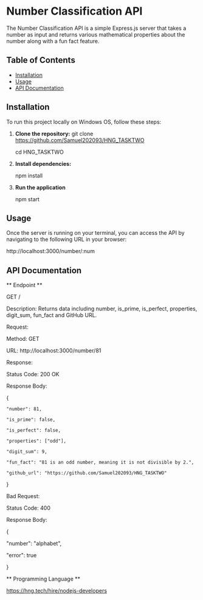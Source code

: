# Number Classification API

The Number Classification API is a simple Express.js server that takes a number as input and returns various mathematical properties about the number along with a fun fact feature.

## Table of Contents

- [Installation](#installation)
- [Usage](#usage)
- [API Documentation](#api-documentation)

## Installation

To run this project locally on Windows OS, follow these steps:

1. **Clone the repository:**
   git clone https://github.com/Samuel202093/HNG_TASKTWO
   
   cd HNG_TASKTWO

2.  **Install dependencies:**
   
    npm install

3. **Run the application**
   
   npm start

## Usage
Once the server is running on your terminal, you can access the API by navigating to the following URL in your browser:

http://localhost:3000/number/:num

## API Documentation 

  ** Endpoint **
  
   GET /

  Description: Returns data including number, is_prime, is_perfect, properties, digit_sum, fun_fact and GitHub URL.

Request:

   Method: GET
   
   URL: http://localhost:3000/number/81
  
Response:

 Status Code: 200 OK
 
Response Body:

{

    "number": 81,
    
    "is_prime": false,
    
    "is_perfect": false,
    
    "properties": ["odd"],
    
    "digit_sum": 9,
    
    "fun_fact": "81 is an odd number, meaning it is not divisible by 2.",
    
    "github_url": "https://github.com/Samuel202093/HNG_TASKTWO"
}

Bad Request:

Status Code: 400

Response Body:

{

"number": "alphabet",

"error": true

}


** Programming Language **

  https://hng.tech/hire/nodejs-developers
  

